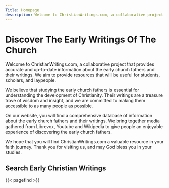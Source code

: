 ```yaml
---
Title: Homepage
description: Welcome to ChristianWritings.com, a collaborative project that provides accurate and up-to-date information about the early church fathers and their writings.
---
```

# Discover The Early Writings Of The Church
Welcome to ChristianWritings.com, a collaborative project that provides accurate and up-to-date information about the early church fathers and their writings. We aim to provide resources that will be useful for students, scholars, and laypeople.

We believe that studying the early church fathers is essential for understanding the development of Christianity. Their writings are a treasure trove of wisdom and insight, and we are committed to making them accessible to as many people as possible.

On our website, you will find a comprehensive database of information about the early church fathers and their writings. We bring together media gathered from Librevox, Youtube and Wikipedia to give people an enjoyable experience of discovering the early church fathers.

We hope that you will find ChristianWritings.com a valuable resource in your faith journey. Thank you for visiting us, and may God bless you in your studies.

## Search Early Christian Writings
{{< pagefind >}}